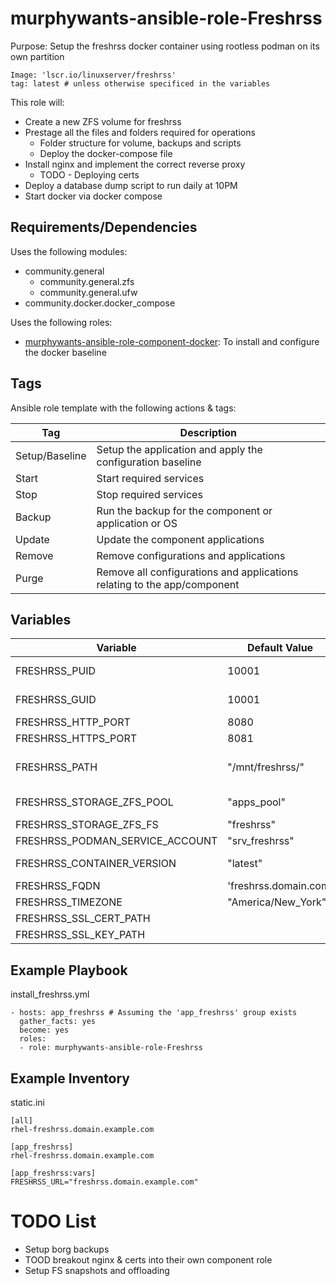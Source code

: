 # murphywants-ansible-role-Freshrss

Purpose: Setup the freshrss docker container using rootless podman on its own partition

```
Image: 'lscr.io/linuxserver/freshrss'
tag: latest # unless otherwise specificed in the variables
```

This role will:
- Create a new ZFS volume for freshrss
- Prestage all the files and folders required for operations
  - Folder structure for volume, backups and scripts
  - Deploy the docker-compose file
- Install nginx and implement the correct reverse proxy
  - TODO - Deploying certs
- Deploy a database dump script to run daily at 10PM
- Start docker via docker compose

## Requirements/Dependencies
Uses the following modules:
- community.general
  - community.general.zfs
  - community.general.ufw
- community.docker.docker_compose

Uses the following roles:
- [murphywants-ansible-role-component-docker](https://github.com/MurphyWants/murphywants-ansible-role-component-docker): To install and configure the docker baseline

## Tags
Ansible role template with the following actions & tags:

Tag | Description
--- | ---
Setup/Baseline | Setup the application and apply the configuration baseline
Start | Start required services
Stop | Stop required services
Backup | Run the backup for the component or application or OS
Update | Update the component applications
Remove | Remove configurations and applications
Purge | Remove all configurations and applications relating to the app/component

## Variables
Variable | Default Value | Description
---|---|---
FRESHRSS_PUID | 10001 | https://docs.linuxserver.io/general/understanding-puid-and-pgid
FRESHRSS_GUID | 10001 | https://docs.linuxserver.io/general/understanding-puid-and-pgid
FRESHRSS_HTTP_PORT | 8080 | Host port for port 80 port mapping
FRESHRSS_HTTPS_PORT | 8081 | Host port for port 443 port mapping
FRESHRSS_PATH | "/mnt/freshrss/" | The location of the container persistent data. A parition will be created and mounted here if the folder doens't exist. 
FRESHRSS_STORAGE_ZFS_POOL | "apps_pool" | The Linux hosts ZFS pool name, where the partiiton will be created from
FRESHRSS_STORAGE_ZFS_FS | "freshrss" | The name of the filesystem that ZFS is creating
FRESHRSS_PODMAN_SERVICE_ACCOUNT | "srv_freshrss" | Placeholder service account, todo later
FRESHRSS_CONTAINER_VERSION | "latest" | Can be used to specify a specific version of the docker container to pull and use
FRESHRSS_FQDN | 'freshrss.domain.com' | Change this to your fully qualified domain name
FRESHRSS_TIMEZONE | "America/New_York" | Timezone of the container
FRESHRSS_SSL_CERT_PATH | <unset> | Requried for nginx config
FRESHRSS_SSL_KEY_PATH | <unset> | Requried for nginx config

## Example Playbook

install_freshrss.yml
```
- hosts: app_freshrss # Assuming the 'app_freshrss' group exists
  gather_facts: yes
  become: yes
  roles:
  - role: murphywants-ansible-role-Freshrss
```

## Example Inventory

static.ini
```
[all]
rhel-freshrss.domain.example.com

[app_freshrss]
rhel-freshrss.domain.example.com

[app_freshrss:vars]
FRESHRSS_URL="freshrss.domain.example.com"
```

# TODO List
- Setup borg backups
- TOOD breakout nginx & certs into their own component role
- Setup FS snapshots and offloading
